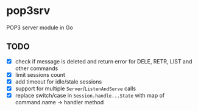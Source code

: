 # pop3srv
POP3 server module in Go

## TODO
 * [x] check if message is deleted and return error for DELE, RETR, LIST and other commands
 * [x] limit sessions count
 * [x] add timeout for idle/stale sessions
 * [x] support for multiple `Server`/`ListenAndServe` calls
 * [x] replace switch/case in `Session.handle...State` with map of command.name -> handler method
